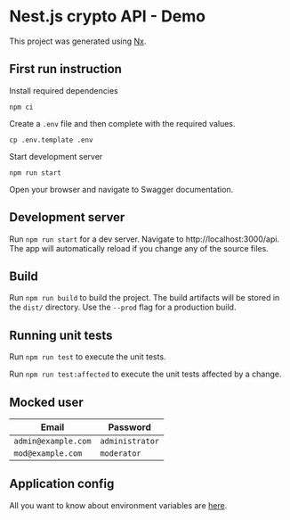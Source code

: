 # Nest.js crypto API - Demo

This project was generated using [Nx](https://nx.dev).

## First run instruction

Install required dependencies

`npm ci`

Create a `.env` file and then complete with the required values.

`cp .env.template .env`

Start development server

`npm run start`

Open your browser and navigate to Swagger documentation.

## Development server

Run `npm run start` for a dev server. Navigate to http://localhost:3000/api. The app will automatically reload if you change any of the source files.

## Build

Run `npm run build` to build the project. The build artifacts will be stored in the `dist/` directory. Use the `--prod` flag for a production build.

## Running unit tests

Run `npm run test` to execute the unit tests.

Run `npm run test:affected` to execute the unit tests affected by a change.

## Mocked user

| Email               | Password        |
| ------------------- | --------------- |
| `admin@example.com` | `administrator` |
| `mod@example.com`   | `moderator`     |

## Application config

All you want to know about environment variables are [here](./libs/config/README.md).
